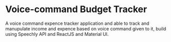 # Voice-command Budget Tracker 
A voice command expence tracker application and able to track and manupulate income and expence based on voice command given to it, build using Speechly API and ReactJS and Material UI.
